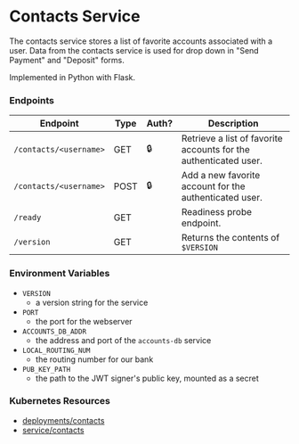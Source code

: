 # Contacts Service

The contacts service stores a list of favorite accounts associated with a user.
Data from the contacts service is used for drop down in "Send Payment" and "Deposit" forms.

Implemented in Python with Flask.

### Endpoints

| Endpoint                | Type  | Auth? | Description                                                        |
| ----------------------- | ----- | ----- | ------------------------------------------------------------------ |
| `/contacts/<username>`  | GET   | 🔒    |  Retrieve a list of favorite accounts for the authenticated user.  |
| `/contacts/<username>`  | POST  | 🔒    |  Add a new favorite account for the authenticated user.            |
| `/ready`                | GET   |       |  Readiness probe endpoint.                                         |
| `/version`              | GET   |       |  Returns the contents of `$VERSION`                                |


### Environment Variables

- `VERSION`
  - a version string for the service
- `PORT`
  - the port for the webserver
- `ACCOUNTS_DB_ADDR`
  - the address and port of the `accounts-db` service
- `LOCAL_ROUTING_NUM`
  - the routing number for our bank
- `PUB_KEY_PATH`
  - the path to the JWT signer's public key, mounted as a secret

### Kubernetes Resources

- [deployments/contacts](/kubernetes-manifests/contacts.yaml)
- [service/contacts](/kubernetes-manifests/contacts.yaml)
